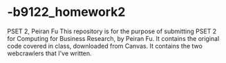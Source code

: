 # -b9122_homework2
PSET 2, Peiran Fu
This repository is for the purpose of submitting PSET 2 for Computing for Business Research, by Peiran Fu. It contains the original code covered in class, downloaded from Canvas. It contains the two webcrawlers that I've written.

